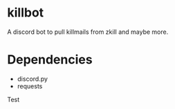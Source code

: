 # killbot

A discord bot to pull killmails from zkill and maybe more.

# Dependencies
 * discord.py
 * requests

Test

